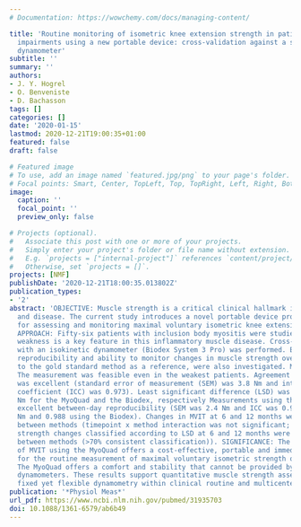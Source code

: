 ```yaml
---
# Documentation: https://wowchemy.com/docs/managing-content/

title: 'Routine monitoring of isometric knee extension strength in patients with muscle
  impairments using a new portable device: cross-validation against a standard isokinetic
  dynamometer'
subtitle: ''
summary: ''
authors:
- J. Y. Hogrel
- O. Benveniste
- D. Bachasson
tags: []
categories: []
date: '2020-01-15'
lastmod: 2020-12-21T19:00:35+01:00
featured: false
draft: false

# Featured image
# To use, add an image named `featured.jpg/png` to your page's folder.
# Focal points: Smart, Center, TopLeft, Top, TopRight, Left, Right, BottomLeft, Bottom, BottomRight.
image:
  caption: ''
  focal_point: ''
  preview_only: false

# Projects (optional).
#   Associate this post with one or more of your projects.
#   Simply enter your project's folder or file name without extension.
#   E.g. `projects = ["internal-project"]` references `content/project/deep-learning/index.md`.
#   Otherwise, set `projects = []`.
projects: [NMF]
publishDate: '2020-12-21T18:00:35.013802Z'
publication_types:
- '2'
abstract: 'OBJECTIVE: Muscle strength is a critical clinical hallmark in both health
  and disease. The current study introduces a novel portable device prototype (MyoQuad)
  for assessing and monitoring maximal voluntary isometric knee extension torque (MVIT).
  APPROACH: Fifty-six patients with inclusion body myositis were studied. Knee extension
  weakness is a key feature in this inflammatory muscle disease. Cross-validation
  with an isokinetic dynamometer (Biodex System 3 Pro) was performed. Between-day
  reproducibility and ability to monitor changes in muscle strength over time compared
  to the gold standard method as a reference, were also investigated. MAIN RESULTS:
  The measurement was feasible even in the weakest patients. Agreement between methods
  was excellent (standard error of measurement (SEM) was 3.8 Nm and intra-class correlation
  coefficient (ICC) was 0.973). Least significant difference (LSD) was 4.9 and 5.3
  Nm for the MyoQuad and the Biodex, respectively Measurements using the MyoQuad exhibited
  excellent between-day reproducibility (SEM was 2.4 Nm and ICC was 0.989 versus 2.6
  Nm and 0.988 using the Biodex). Changes in MVIT at 6 and 12 months were similar
  between methods (timepoint x method interaction was not significant; all p > 0.19);
  strength changes classified according to LSD at 6 and 12 months were consistent
  between methods (>70% consistent classification)). SIGNIFICANCE: The measurement
  of MVIT using the MyoQuad offers a cost-effective, portable and immediate alternative
  for the routine measurement of maximal voluntary isometric strength of the quadriceps.
  The MyoQuad offers a comfort and stability that cannot be provided by standard hand-held
  dynamometers. These results support quantitative muscle strength assessment using
  fixed yet flexible dynamometry within clinical routine and multicenter trials.'
publication: '*Physiol Meas*'
url_pdf: https://www.ncbi.nlm.nih.gov/pubmed/31935703
doi: 10.1088/1361-6579/ab6b49
---
```

